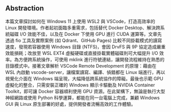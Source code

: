 ## Abstraction  
本篇文章探討如何在 Windows 11 上使用 WSL2 與 VSCode，打造高效率的 Linux 開發環境。作者起初面臨多重需求，包括替代 Docker Desktop、解決跨系統磁碟 I/O 效能不佳，以及在 Docker 下使用 GPU 進行 CUDA 運算等。文章先透過 fio 工具及實際案例 (如 Qdrant、GitHub Pages) 比較不同掛載模式的讀寫速度，發現若容器使用 Windows 目錄 (NTFS)，會因 DrvFS 與 9P 協定造成嚴重效能損耗；改放至 WSL EXT4 虛擬硬碟或直接掛載實體磁碟則可大幅提升 I/O 效率。為方便跨系統操作，可使用 mklink 進行符號連結，讓開發流程維持在熟悉的目錄模式中。接著文章解析 VSCode Remote Development 的原理：藉由在 WSL 內啟動 vscode-server，讓檔案讀寫、編譯、偵錯都在 Linux 端進行，再以視覺化介面在 Windows 端呈現，大幅降低跨系統協作的障礙。最後也示範 GPU 虛擬化的整合，只需安裝正確的 Windows 顯示卡驅動及 NVIDIA Container Toolkit，即可讓 Docker 容器順利使用 GPU 資源。在此架構下，無論是執行大型神經網路或使用 Python 科學運算，都能在同一台電腦上完成，兼顧 Windows GUI 與 Linux 原生部署的好處，提供開發者流暢高效的工作體驗。